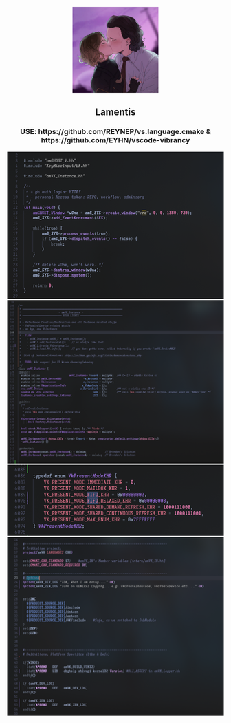 <p align="center">
    <a href="" rel="noopener">
    <img width=200px height=200px src="yue.jfif" alt="New way Tech"></a>
</p>

<h2 align="center">Lamentis</h2>
<h3 align="center">USE: https://github.com/REYNEP/vs.language.cmake & https://github.com/EYHN/vscode-vibrancy</h3>

<div align="center">
    <img src="/SS/1.png">
    <img src="/SS/2.png">
    <img src="/SS/3.png">
    <img src="/SS/4.png">
</div>
